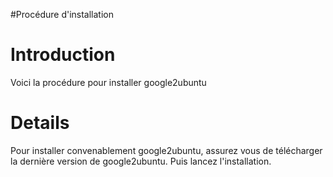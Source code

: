 #Procédure d'installation


# Introduction #

Voici la procédure pour installer google2ubuntu


# Details #

Pour installer convenablement google2ubuntu, assurez vous de télécharger
la dernière version de google2ubuntu. Puis lancez l'installation.
